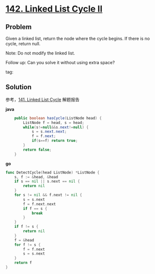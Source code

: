 # [142. Linked List Cycle II](https://leetcode.com/problems/linked-list-cycle-ii/)

## Problem

Given a linked list, return the node where the cycle begins. If there is no cycle, return null.

Note: Do not modify the linked list.

Follow up:
Can you solve it without using extra space?

tag:

## Solution

参考，[141. Linked List Cycle](https://github.com/cxxly/leetcode/blob/master/141.%20Linked%20List%20Cycle.md) 解题报告


**java**

```java
    public boolean hasCycle(ListNode head) {
        ListNode f = head, s = head;
        while(s!=null&&s.next!=null) {
            s = s.next.next;
            f = f.next;
            if(s==f) return true;
        }
        return false;
    }
```

**go**
```go
func DetectCycle(head ListNode) *ListNode {
	s, f := &head, &head
	if s == nil || s.next == nil {
		return nil
	}
	for s != nil && f.next != nil {
		s = s.next
		f = f.next.next
		if f == s {
			break
		}
	}
	if f != s {
		return nil
	}
	f = &head
	for f != s {
		f = f.next
		s = s.next
	}
	return f
}
```
